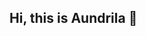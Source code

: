    ## Hi, this is Aundrila 👋

<!--
**Aundrila/Aundrila** is a ✨ _special_ ✨ repository because its `README.md` (this file) appears on your GitHub profile.



- 🔭 I’m currently doing my Master's in Data Science at TU Dortmund
- 🌱 I’m currently working in a Working Student Position as a  Data Scientist at Task9 GmbH, Dortmund, Germany
- 👯 I’m looking to collaborate on Data Science, Computer Vision
- 💬 Ask me about Data Science, Machine Learning, Computer Vision, Statistics
- 📫 How to reach me: aundrila.dl@gmail.com

